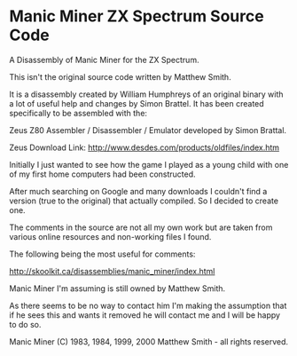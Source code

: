 # Manic Miner ZX Spectrum Source Code
A Disassembly of Manic Miner for the ZX Spectrum.

This isn't the original source code written by Matthew Smith.   
 
It is a disassembly created by William Humphreys of an original binary with a lot of useful help and changes by Simon Brattel. It has been created specifically to be assembled with the:

Zeus Z80 Assembler / Disassembler / Emulator developed by Simon Brattal.  

Zeus Download Link: http://www.desdes.com/products/oldfiles/index.htm
                                                                 
Initially I just wanted to see how the game I played as a young child with one of my first home computers had been constructed. 

After much searching on Google and many downloads I couldn't find a version (true to the original) that actually compiled. So I decided to create one.

The comments in the source are not all my own work but are taken from various online resources and non-working files I found.

The following being the most useful for comments:                  

http://skoolkit.ca/disassemblies/manic_miner/index.html

Manic Miner I'm assuming is still owned by Matthew Smith.

As there seems to be no way to contact him I'm making the assumption that if he sees this and wants it removed he will contact me and I will be happy to do so.

Manic Miner (C) 1983, 1984, 1999, 2000 Matthew Smith - all rights reserved.
